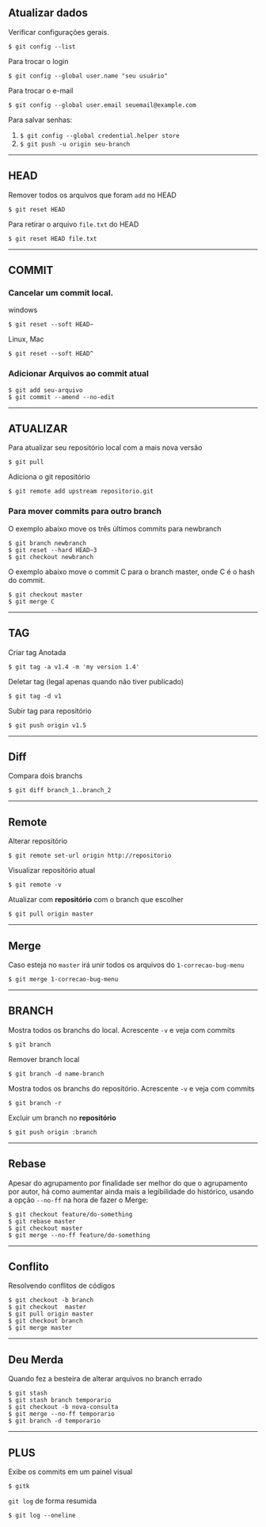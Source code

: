 ## Atualizar dados


Verificar configurações gerais.

```
$ git config --list
```

Para trocar o login
```
$ git config --global user.name "seu usuário"
```

Para trocar o e-mail

```
$ git config --global user.email seuemail@example.com
```

Para salvar senhas:

1. `$ git config --global credential.helper store`
2. `$ git push -u origin seu-branch`

---
## HEAD

Remover todos os arquivos que foram `add` no HEAD

```
$ git reset HEAD  
```

Para retirar o arquivo `file.txt` do HEAD

```
$ git reset HEAD file.txt
```

---
## COMMIT

### Cancelar um commit local.

windows
```
$ git reset --soft HEAD~
```

Linux, Mac
```
$ git reset --soft HEAD^
```
### Adicionar Arquivos ao commit atual
```
$ git add seu-arquivo
$ git commit --amend --no-edit
```
---
## ATUALIZAR

Para atualizar seu repositório local com a mais nova versão

```
$ git pull
```

Adiciona o git repositório

```
$ git remote add upstream repositorio.git
```

### Para mover commits para outro branch

O exemplo abaixo move os três últimos commits para newbranch

```
$ git branch newbranch
$ git reset --hard HEAD~3
$ git checkout newbranch
```
O exemplo abaixo move o commit C para o branch master, onde C é o hash do commit.

```
$ git checkout master
$ git merge C
```

---
## TAG

Criar tag Anotada

```
$ git tag -a v1.4 -m 'my version 1.4'
```

Deletar tag (legal apenas quando não tiver publicado)

```
$ git tag -d v1
```

Subir tag para repositório

```
$ git push origin v1.5
```

---
## Diff

Compara dois branchs

```
$ git diff branch_1..branch_2
```

---
## Remote

Alterar repositório

```
$ git remote set-url origin http://repositorio
```

Visualizar repositório atual

```
$ git remote -v
```

Atualizar com **repositório** com o branch que escolher

```
$ git pull origin master
```

---
## Merge


Caso esteja no `master`  irá unir todos os arquivos do `1-correcao-bug-menu`

```
$ git merge 1-correcao-bug-menu
```

---
## BRANCH

Mostra todos os branchs do local. Acrescente `-v` e veja com commits

```
$ git branch
```

Remover branch local

```
$ git branch -d name-branch
```

Mostra todos os branchs do repositório. Acrescente `-v` e veja com commits

```
$ git branch -r

```

Excluir um branch no **repositório**

```
$ git push origin :branch
```

---
## Rebase

Apesar do agrupamento por finalidade ser melhor do que o agrupamento por autor,
há como aumentar ainda mais a legibilidade do histórico, usando a opção
`--no-ff` na hora de fazer o Merge:

```
$ git checkout feature/do-something
$ git rebase master
$ git checkout master
$ git merge --no-ff feature/do-something
```

---
## Conflito

Resolvendo conflitos de códigos

```
$ git checkout -b branch
$ git checkout  master
$ git pull origin master
$ git checkout branch
$ git merge master

```
---
## Deu Merda

Quando fez a besteira de alterar arquivos no branch errado

```
$ git stash
$ git stash branch temporario
$ git checkout -b nova-consulta
$ git merge --no-ff temporario
$ git branch -d temporario
```

---
## PLUS


Exibe os commits em um painel visual

```
$ gitk
```

`git log` de forma resumida

```
$ git log --oneline
```
